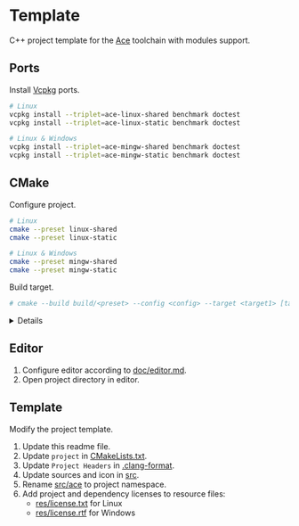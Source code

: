# Template
C++ project template for the [Ace][ace] toolchain with modules support.

## Ports
Install [Vcpkg][pkg] ports.

```sh
# Linux
vcpkg install --triplet=ace-linux-shared benchmark doctest
vcpkg install --triplet=ace-linux-static benchmark doctest

# Linux & Windows
vcpkg install --triplet=ace-mingw-shared benchmark doctest
vcpkg install --triplet=ace-mingw-static benchmark doctest
```

## CMake
Configure project.

```sh
# Linux
cmake --preset linux-shared
cmake --preset linux-static

# Linux & Windows
cmake --preset mingw-shared
cmake --preset mingw-static
```

Build target.

```sh
# cmake --build build/<preset> --config <config> --target <target1> [target2]...
```

<details>

```sh
# Linux
cmake --build build/linux-shared --config Debug --target main tests
cmake --build build/linux-static --config Release --target main tests benchmarks
cmake --build build/linux-shared --config RelWithDebInfo --target main tests
cmake --build build/linux-static --config MinSizeRel --target main tests benchmarks
cmake --build build/linux-shared --config Coverage --target tests

# Linux & Windows
cmake --build build/mingw-shared --config Debug --target main tests
cmake --build build/mingw-static --config Release --target main tests benchmarks
cmake --build build/mingw-shared --config RelWithDebInfo --target main tests
cmake --build build/mingw-static --config MinSizeRel --target main tests benchmarks
cmake --build build/mingw-shared --config Coverage --target tests
```

Run application.

```sh
# Linux
build/linux-shared/Debug/ace

# Linux Emulator
WINEPATH="/opt/ace/sys/mingw/bin;/opt/ace/vcpkg/installed/ace-mingw-shared/bin" \
wine build/mingw-shared/Debug/ace.exe

# Windows WSL2
build/mingw-shared/Debug/ace.exe

# Windows
build\mingw-shared\Debug\ace.exe
```

Run benchmarks.

```sh
# Linux
build/linux-static/Release/benchmarks

# Linux Emulator
wine build/mingw-static/Release/benchmarks.exe

# Windows WSL2
build/mingw-static/Release/benchmarks.exe

# Windows
build\mingw-static\Release\benchmarks.exe
```

Run tests.

```sh
# Linux
ctest --test-dir build/linux-shared -C Debug

# Linux & Windows
ctest --test-dir build/mingw-shared -C Debug
```

Analyze [Code Coverage][cov].

```sh
# Linux
ctest --test-dir build/linux-shared -C Coverage
llvm-profdata merge -sparse build/linux-shared/default.profraw -o build/linux-shared/default.profdata
llvm-cov show build/linux-shared/Coverage/tests -instr-profile=build/linux-shared/default.profdata

# Linux & Windows
ctest --test-dir build/mingw-shared -C Coverage
llvm-profdata merge -sparse build/mingw-shared/default.profraw -o build/mingw-shared/default.profdata
llvm-cov show build/mingw-shared/Coverage/tests.exe -instr-profile=build/mingw-shared/default.profdata
```

Create package.

```sh
# Linux
cmake --build build/linux-static --config Release --target package

# Windows
cmake --build build/mingw-static --config Release --target package
```

</details>

## Editor
1. Configure editor according to [doc/editor.md](../../doc/editor.md).
2. Open project directory in editor.

## Template
Modify the project template.

1. Update this readme file.
2. Update `project` in [CMakeLists.txt](CMakeLists.txt).
3. Update `Project Headers` in [.clang-format](.clang-format).
4. Update sources and icon in [src](src).
5. Rename [src/ace](src/ace) to project namespace.
6. Add project and dependency licenses to resource files:
   - [res/license.txt](res/license.txt) for Linux
   - [res/license.rtf](res/license.rtf) for Windows

[ace]: https://github.com/qis/ace
[vsc]: https://code.visualstudio.com/
[cov]: https://clang.llvm.org/docs/SourceBasedCodeCoverage.html
[pkg]: https://vcpkg.io/
